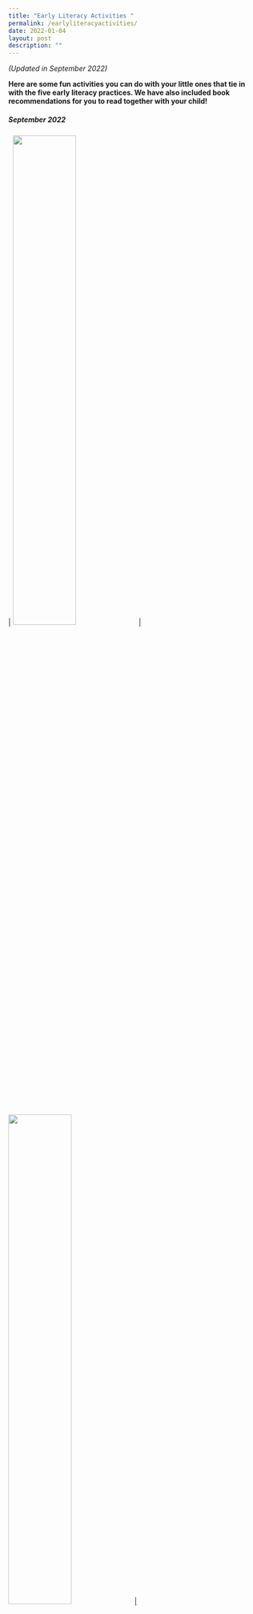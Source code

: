 ```yaml
---
title: "Early Literacy Activities "
permalink: /earlyliteracyactivities/
date: 2022-01-04
layout: post
description: ""
---
```

*(Updated in September 2022)*

<b>Here are some fun activities you can do with your little ones that tie in with the five early literacy practices. We have also included book recommendations for you to read together with your child! </b>

##### September 2022

| <a href="/files/preschool/Raise A Reader/allaboutdogs-compressed.PDF"><img src="/images/diyresources/preschool/Sep22.jpg" style="width:50%">|<a href="https://go.gov.sg/dogs-rabbits"><img src="/images/diyresources/preschool/Sep22_1.jpg" style="width:50%">|


<img src="/images/diyresources/preschool/Sep22.jpg" style="width:80%">
<br>
<img src="/images/diyresources/preschool/Sep22_1.jpg" style="width:80%">

Click [here](/files/preschool/earlyliteracyactivities/EarlyLiteracySep.PDF)  to download a copy.
<br>


##### April 2022

<img src="/images/diyresources/preschool/aprilactivities.png" style="width:80%">
<br>
<img src="/images/diyresources/preschool/aprilbooks.png" style="width:80%">

Click [here](/files/preschool/Early%20literacy%20activities.PDF) to download a copy.
<br>

##### January 2022
<img src="/images/diyresources/preschool/earlylitactivities.png" style="width:80%">
<br>
<img src="/images/diyresources/preschool/earlylitbooks.png" style="width:80%">

Click [here](/files/preschool/Earlyliteracyactivities/Jan%20Activities.PDF) to download a copy.



Click [here](/diy-resources/preschool/preschool-main) to go back to the previous page.